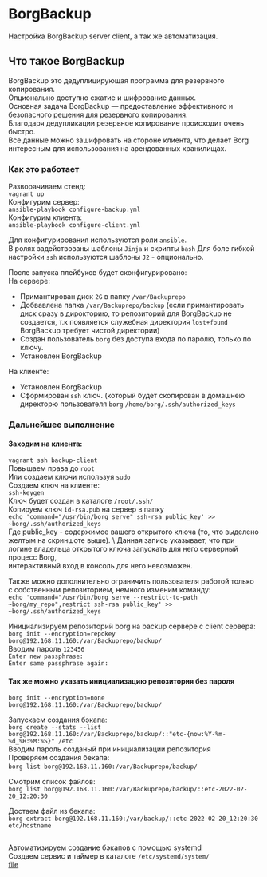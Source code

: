 # BorgBackup
Настройка BorgBackup server client, а так же автоматизация.
## Что такое BorgBackup
BorgBackup это дедуплицирующая программа для резервного копирования. \
Опционально доступно сжатие и шифрование данных. \
Основная задача BorgBackup — предоставление эффективного и безопасного решения для резервного копирования. \
Благодаря дедупликации резервное копирование происходит очень быстро. \
Все данные можно зашифровать на стороне клиента, что делает Borg интересным для использования на арендованных хранилищах.

### Как это работает
Разворачиваем стенд: \
`vagrant up` \
Конфигурим сервер: \
`ansible-playbook configure-backup.yml` \
Конфигурим клиента: \
`ansible-playbook configure-client.yml`

Для конфигурирования используются роли `ansible`. \
В ролях задействованы шаблоны `Jinja` и скрипты `bash`
Для боле гибкой настройки `ssh` используются шаблоны `J2` - опционально.

После запуска плейбуков будет сконфигурировано: \
На сервере:
- Примантирован диск `2G` в папку `/var/Backuprepo`
- Добвавлена папка `/var/Backuprepo/backup` (если примантировать диск сразу в дирокторию, то репозиторий для BorgBackup не создается, т.к появляется служебная директория `lost+found`  BorgBackup требует чистой директории)
- Создан пользователь `borg` без доступа входа по паролю, только по ключу.
- Установлен BorgBackup

На клиенте:
- Установлен BorgBackup
- Сформирован `ssh` ключ. (который будет скопирован в домашнею директорю пользователя `borg` `/home/borg/.ssh/authorized_keys`

### Дальнейшее выполнение

#### Заходим на клиента:
`vagrant ssh backup-client` \
Повышаем права до `root` \
Или создаем ключи используя `sudo` \
Создаем ключ на клиенте: \
`ssh-keygen` \
Ключ будет создан в каталоге `/root/.ssh/` \
Копируем ключ `id-rsa.pub` на сервер в папку \
`echo 'command="/usr/bin/borg serve" ssh-rsa public_key' >> ~borg/.ssh/authorized_keys` \
Где public_key - содержимое вашего открытого ключа (то, что выделено желтым на скриншоте выше). \ 
Данная запись указывает, что при логине владельца открытого ключа запускать для него серверный процесс Borg, \
интерактивный вход в консоль для него невозможен. 

Также можно дополнительно ограничить пользователя работой только с собственным репозиторием, немного изменим команду: \
`echo 'command="/usr/bin/borg serve --restrict-to-path ~borg/my_repo",restrict ssh-rsa public_key' >> ~borg/.ssh/authorized_keys`

Инициализируем репозиторий borg на backup сервере с client сервера: \
`borg init --encryption=repokey borg@192.168.11.160:/var/Backuprepo/backup/` \
Вводим пароль `123456` \
`Enter new passphrase:` \
`Enter same passphrase again:`

#### Так же можно указать инициализацию репозитория без пароля
`borg init --encryption=none borg@192.168.11.160:/var/Backuprepo/backup/`

Запускаем создания бэкапа: \
`borg create --stats --list borg@192.168.11.160:/var/Backuprepo/backup/::"etc-{now:%Y-%m-%d_%H:%M:%S}" /etc` \
Вводим пароль созданый при инициализации репозитория \
Проверяем создания бекапа: \
`borg list borg@192.168.11.160:/var/Backuprepo/backup/`
![]()

Смотрим список файлов: \
`borg list borg@192.168.11.160:/var/Backuprepo/backup/::etc-2022-02-20_12:20:30`

Достаем файл из бекапа: \
`borg extract borg@192.168.11.160:/var/backup/::etc-2022-02-20_12:20:30 etc/hostname`

![]()

Автоматизируем создание бэкапов с помощью systemd \
Создаем сервис и таймер в каталоге `/etc/systemd/system/` \
[file]()






